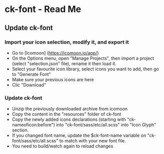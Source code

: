 # ck-font - Read Me

## Update ck-font

### Import your icon selection, modify it, and export it
* Go to [Icomoon] (https://icomoon.io/app/)
* On the Options menu, open "Manage Projects", then import a project (select "selection.json" file), rename it then load it.
* Select your favourite icon library, select icons you want to add, then go to "Generate Font"
* Make sure your previous icons are here
* Clic "Download"

### Update ck-font
* Unzip the previously downloaded archive from icomoon
* Copy the content in the "resources" folder of ck-font
* Copy the newly added icons declarations (starting with "ck-nameoficon:before") into "ck-font/sass/etc/all.scss" into "Icon Glyph" section.
* If you changed font name, update the $ck-font-name variable on "ck-font/sass/etc/all.scss" to match with your new font file.
* You need to build/watch again to reload changes